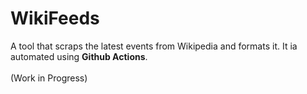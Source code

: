 # WikiFeeds
A tool that scraps the latest events from Wikipedia and formats it. It ia automated using <b>Github Actions</b>. <br><br>
(Work in Progress)
